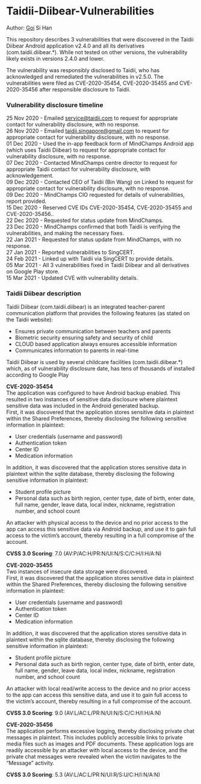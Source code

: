 # Taidii-Diibear-Vulnerabilities
Author: <ins>Goi</ins> Si Han

This repository describes 3 vulnerabilities that were discovered in the Taidii Diibear Android application v2.4.0 and all its derivatives (com.taidii.diibear.\*). While not tested on other versions, the vulnerability likely exists in versions 2.4.0 and lower.

The vulnerability was responsibly disclosed to Taidii, who has acknowledged and remediated the vulnerabilities in v2.5.0. The vulnerabilities were filed as CVE-2020-35454, CVE-2020-35455 and CVE-2020-35456 after responsible disclosure to Taidii.

### Vulnerability disclosure timeline
25 Nov 2020 - Emailed service@taidii.com to request for appropriate contact for vulnerability disclosure, with no response.  
26 Nov 2020 - Emailed taidii.singapore@gmail.com to request for appropriate contact for vulnerability disclosure, with no response.  
01 Dec 2020 - Used the in-app feedback form of MindChamps Android app (which uses Taidii Diibear) to request for appropriate contact for vulnerability disclosure, with no response.  
07 Dec 2020 - Contacted MindChamps centre director to request for appropriate Taidii contact for vulnerability disclosure, with acknowledgement.  
09 Dec 2020 - Contacted CEO of Taidii (Bin Wang) on Linked to request for appropriate contact for vulnerability disclosure, with no response.  
09 Dec 2020 - MindChamps CIO requested for details of vulnerabilities, report provided.  
15 Dec 2020 - Reserved CVE IDs CVE-2020-35454, CVE-2020-35455 and CVE-2020-35456..  
22 Dec 2020 - Requested for status update from MindChamps.  
23 Dec 2020 - MindChamps confirmed that both Taidii is verifying the vulnerabilities, and making the necessary fixes.  
22 Jan 2021 - Requested for status update from MindChamps, with no response.  
27 Jan 2021 - Reported vulnerabilities to SingCERT.  
24 Feb 2021 - Linked up with Taidii via SingCERT to provide details.  
05 Mar 2021 - All 3 vulnerabilities fixed in Taidii Diibear and all derivatives on Google Play store.  
15 Mar  2021 - Updated CVE with vulnerability details.  

### Taidii Diibear description
Taidii Diibear (com.taidii.diibear) is an integrated teacher-parent communication platform that provides the following features (as stated on the Taidii website):  
- Ensures private communication between teachers and parents  
- Biometric security ensuring safety and security of child  
- CLOUD based application always ensures accessible information  
- Communicates information to parents in real-time  

Taidii Diibear is used by several childcare facilities (com.taidii.diibear.\*) which, as of vulnerability disclosure date, has tens of thousands of installed according to Google Play  

**CVE-2020-35454**  
The application was configured to have Android backup enabled. This resulted in two instances of sensitive data disclosure where plaintext sensitive data was included in the Android generated backup.  
First, it was discovered that the application stores sensitive data in plaintext within the Shared Preferences, thereby disclosing the following sensitive information in plaintext:  
- User credentials (username and password)
- Authentication token
- Center ID
- Medication information  

In addition, it was discovered that the application stores sensitive data in plaintext within the sqlite database, thereby disclosing the following sensitive information in plaintext:  
- Student profile picture
- Personal data such as birth region, center type, date of birth, enter date, full name, gender, leave data, local index, nickname, registration number, and school count  

An attacker with physical access to the device and no prior access to the app can access this sensitive data via Android backup, and use it to gain full access to the victim’s account, thereby resulting in a full compromise of the account.  

**CVSS 3.0 Scoring**: 7.0 (AV:P/AC:H/PR:N/UI:N/S:C/C:H/I:H/A:N)

**CVE-2020-35455**  
Two instances of insecure data storage were discovered.  
First, it was discovered that the application stores sensitive data in plaintext within the Shared Preferences, thereby disclosing the following sensitive information in plaintext:  
- User credentials (username and password)  
- Authentication token  
- Center ID  
- Medication information  

In addition, it was discovered that the application stores sensitive data in plaintext within the sqlite database, thereby disclosing the following sensitive information in plaintext:  
- Student profile picture  
- Personal data such as birth region, center type, date of birth, enter date, full name, gender, leave data, local index, nickname, registration number, and school count  

An attacker with local read/write access to the device and no prior access to the app can access this sensitive data, and use it to gain full access to the victim’s account, thereby resulting in a full compromise of the account.  

**CVSS 3.0 Scoring**: 9.0 (AV:L/AC:L/PR:N/UI:N/S:C/C:H/I:H/A:N)

**CVE-2020-35456**  
The application performs excessive logging, thereby disclosing private chat messages in plaintext. This includes publicly accessible links to private media files such as images and PDF documents.
These application logs are readily accessible by an attacker with local access to the device, and the private chat messages were revealed when the victim navigates to the “Message” activity.

**CVSS 3.0 Scoring**: 5.3 (AV:L/AC:L/PR:N/UI:R/S:U/C:H/I:N/A:N)
